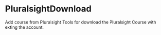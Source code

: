 # PluralsightDownload
Add course from Pluralsight
Tools for download the Pluralsight Course with exting the account.
